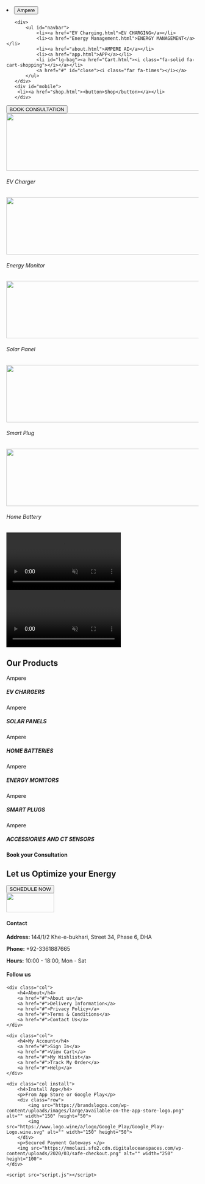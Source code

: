 <html lang="en">

<head>
    <meta charset="UTF-8">
    <meta http-equip="X-UA-compatible" content="IE=edge">
    <meta name="viewport" content="width=device-width, initial-scale=1.0">
    <title>EV Hub</title>
    <link rel="stylesheet" href="https://use.fontawesome.com/releases/v5.15.4/css/all.css">
    <link rel="stylesheet" href="style.css">
</head>

<body>

   <section id="header">
    <li><a href="chargers.htm"><button id="logo">Ampere</button></a></li>

       <div>
           <ul id="navbar">
               <li><a href="EV Charging.html">EV CHARGING</a></li>
               <li><a href="Energy Management.html">ENERGY MANAGEMENT</a></li>
               <li><a href="about.html">AMPERE AI</a></li>
               <li><a href="app.html">APP</a></li>
               <li id="lg-bag"><a href="Cart.html"><i class="fa-solid fa-cart-shopping"></i></a></li>
               <a href="#" id="close"><i class="far fa-times"></i></a>
           </ul>
       </div>
       <div id="mobile">
        <li><a href="shop.html"><button>Shop</button></a></li>
       </div>
   </section>

   <section id="hero">
          <button class="button-normal">BOOK CONSULTATION</button>   
   </section>




   <section id="feature" class="section-p1">
       <div class="fe-box">
        <a href="singleblog.html">
           <img src="c:\Users\HP\Downloads\i.png" alt="" width="700" height="150"></a>
           <h6>EV Charger</h6>
        </div>
       <div class="fe-box">
        <img src="c:\Users\HP\Downloads\1 (5).png" alt="" width="700" height="150">
        <h6>Energy Monitor</h6>  
    </div>
       <div class="fe-box">
        <img src="c:\Users\HP\Downloads\1 (6).png" alt="" width="700" height="150">
        <h6>Solar Panel</h6>    
    </div>
       <div class="fe-box">
        <img src="c:\Users\HP\Downloads\1 (2).png" alt="" width="700" height="150">
        <h6>Smart Plug</h6>   
    </div>
       <div class="fe-box">
        <a href="singleblog(EM).html">
        <img src="c:\Users\HP\Downloads\1 (3).png" alt="" width="700" height="150"></a>
        <h6>Home Battery</h6>   
    </div>
   </section>

   <section id="EV-video4" class="section-p6">
    <div class="video">
        <video autoplay muted loop src="c:\Users\HP\Downloads\High Speed Charging with resiliance and duribility (3).mp4"></video>
    </div>
</section>
 
<section id="EV-video3" class="section-p5">
    <div class="video">
        <video autoplay muted loop src="c:\Users\HP\Downloads\High Speed Charging with resiliance and duribility (4).mp4"></video>
    </div>
</section>



   <section id="product1" class="section-p1">
       <h2>Our Products</h2>
       <div class="pro-container">
           <div class="pro">
               <img src="c:\Users\HP\Downloads\Untitled design (3).png" alt="">
               <div class="des">
                   <span>Ampere</span>
                   <h5>EV CHARGERS</h5>
                   <div class="star">
                       <i class="fas fa-star"></i>
                       <i class="fas fa-star"></i>
                       <i class="fas fa-star"></i>
                       <i class="fas fa-star"></i>
                       <i class="fas fa-star"></i>
                   </div>
               </div>
               <a href="singleproduct.html"><i class="fa-solid fa-cart-shopping"></i></a>
           </div>
        <div class="pro">
            <a href="singleproduct.html">
            <img src="c:\Users\HP\Downloads\Lethiom Ion Batteries (1).png" alt="">
            <div class="des"></a>
                <span>Ampere</span>
                <h5>SOLAR PANELS</h5>
                <div class="star">
                    <i class="fas fa-star"></i>
                    <i class="fas fa-star"></i>
                    <i class="fas fa-star"></i>
                    <i class="fas fa-star"></i>
                    <i class="fas fa-star"></i>
                </div>
            </div>
            <a href="singleproduct.html"><i class="fa-solid fa-cart-shopping"></i></a>
        </div>
        <div class="pro">
            <img src="c:\Users\HP\Downloads\SolaX_Xpower_80kWh_1440x1440.webp" alt="">
            <div class="des">
                <span>Ampere</span>
                <h5>HOME BATTERIES</h5>
                <div class="star">
                    <i class="fas fa-star"></i>
                    <i class="fas fa-star"></i>
                    <i class="fas fa-star"></i>
                    <i class="fas fa-star"></i>
                    <i class="fas fa-star"></i>
                </div>
            </div>
            <a href="#"><i class="fa-solid fa-cart-shopping"></i></a>
        </div>
           <div class="pro">
            <img src="c:\Users\HP\Downloads\Vue3_16_1440x1440.webp" alt="">
            <div class="des">
                <span>Ampere</span>
                <h5>ENERGY MONITORS</h5>
                <div class="star">
                    <i class="fas fa-star"></i>
                    <i class="fas fa-star"></i>
                    <i class="fas fa-star"></i>
                    <i class="fas fa-star"></i>
                    <i class="fas fa-star"></i>
                </div>
            </div>
            <a href="#"><i class="fa-solid fa-cart-shopping"></i></a>
        </div>
        <div class="pro">
            <img src="c:\Users\HP\Downloads\4pk_smartplugs_1440x1440.webp" alt="">
            <div class="des">
                <span>Ampere</span>
                <h5>SMART PLUGS</h5>
                <div class="star">
                    <i class="fas fa-star"></i>
                    <i class="fas fa-star"></i>
                    <i class="fas fa-star"></i>
                    <i class="fas fa-star"></i>
                    <i class="fas fa-star"></i>
                </div>
            </div>
            <a href="#"><i class="fa-solid fa-cart-shopping"></i></a>
        </div>
        <div class="pro">
            <img src="c:\Users\HP\Downloads\Vue-Gen-2-8-50A-Clamps_1000x.webp" alt="">
            <div class="des">
                <span>Ampere</span>
                <h5>ACCESSIORIES AND CT SENSORS</h5>
                <div class="star">
                    <i class="fas fa-star"></i>
                    <i class="fas fa-star"></i>
                    <i class="fas fa-star"></i>
                    <i class="fas fa-star"></i>
                    <i class="fas fa-star"></i>
                </div>
            </div>
            <a href="#"><i class="fa-solid fa-cart-shopping"></i></a>
        </div>
    </section>

   <section id="banner" class="section-m1">
       <h4>Book your Consultation</h4>
       <h2>Let us Optimize your Energy</h2>
       <button class="normal">SCHEDULE NOW</button>
   </section>


<footer class="section-p1">
    <div class="col">
        <img src="c:\Users\HP\Downloads\LOGO (Amperage) (1000 x 250 px) (1).png" class="logo" alt="" width="125" height="50">
        <h4>Contact</h4>
        <p><strong>Address: </strong> 144/1/2 Khe-e-bukhari, Street 34, Phase 6, DHA</p>
        <p><strong>Phone:</strong> +92-3361887665</p>
        <p><strong>Hours:</strong> 10:00 - 18:00, Mon - Sat</p>
        <div class="follow">
            <h4>Follow us</h4>
            <div class="icon">
                <i class="fab fa-facebook-f"></i>
                <i class="fab fa-twitter"></i>
                <i class="fab fa-instagram"></i>
                <i class="fab fa-pinterest-p"></i>
                <i class="fab fa-youtube"></i>
            </div>
        </div>
    </div>

    <div class="col">
        <h4>About</h4>
        <a href="#">About us</a>
        <a href="#">Delivery Information</a>
        <a href="#">Privacy Policy</a>
        <a href="#">Terms & Conditions</a>
        <a href="#">Contact Us</a>
    </div>

    <div class="col">
        <h4>My Account</h4>
        <a href="#">Sign In</a>
        <a href="#">View Cart</a>
        <a href="#">My Wishlist</a>
        <a href="#">Track My Order</a>
        <a href="#">Help</a>
    </div>

    <div class="col install">
        <h4>Install App</h4>
        <p>From App Store or Google Play</p>
        <div class="row">
            <img src="https://brandslogos.com/wp-content/uploads/images/large/available-on-the-app-store-logo.png" alt="" width="150" height="50">
            <img src="https://www.logo.wine/a/logo/Google_Play/Google_Play-Logo.wine.svg" alt="" width="150" height="50">
        </div>
        <p>Secured Payment Gateways </p>
        <img src="https://mmolazi.sfo2.cdn.digitaloceanspaces.com/wp-content/uploads/2020/03/safe-checkout.png" alt="" width="250" height="100">
    </div>

</footer>

    <script src="script.js"></script>
</body>

</html>

